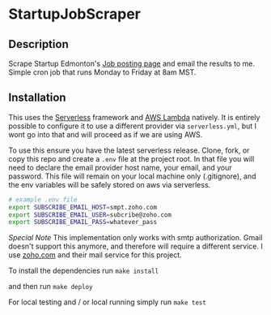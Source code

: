 # StartupJobScraper

## Description
Scrape Startup Edmonton's [Job posting page](https://www.startupedmonton.com/jobs/) and email the results to me. Simple cron job that runs Monday to Friday at 8am MST.

## Installation
This uses the [Serverless](https://serverless.com/) framework and [AWS Lambda](http://docs.aws.amazon.com/lambda/latest/dg/welcome.html) natively. It is entirely possible to configure it to use a different provider via `serverless.yml`, but I wont go into that and will proceed as if we are using AWS.

To use this ensure you have the latest serverless release. Clone, fork, or copy this repo and create a `.env` file at the project root. In that file you will need to declare the email provider host name, your email, and your password. This file will remain on your local machine only (.gitignore), and the env variables will be safely stored on aws via serverless.

```bash
# example .env file
export SUBSCRIBE_EMAIL_HOST=smpt.zoho.com
export SUBSCRIBE_EMAIL_USER=subcribe@zoho.com
export SUBSCRIBE_EMAIL_PASS=whatever_pass
```

*Special Note* This implementation only works with smtp authorization. Gmail doesn't support this anymore, and therefore will require a different service. I use [zoho.com](https://www.zoho.com/) and their mail service for this project.

To install the dependencies run
`make install`

and then run
`make deploy`

For local testing and / or local running simply run
`make test`
